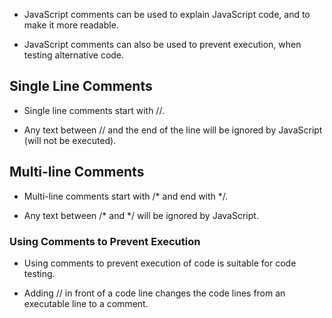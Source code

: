 - JavaScript comments can be used to explain JavaScript code, and to make it more readable.

- JavaScript comments can also be used to prevent execution, when testing alternative code.

## Single Line Comments
- Single line comments start with //.

- Any text between // and the end of the line will be ignored by JavaScript (will not be executed).

## Multi-line Comments
- Multi-line comments start with /* and end with */.

- Any text between /* and */ will be ignored by JavaScript.

### Using Comments to Prevent Execution
- Using comments to prevent execution of code is suitable for code testing.

- Adding // in front of a code line changes the code lines from an executable line to a comment.

